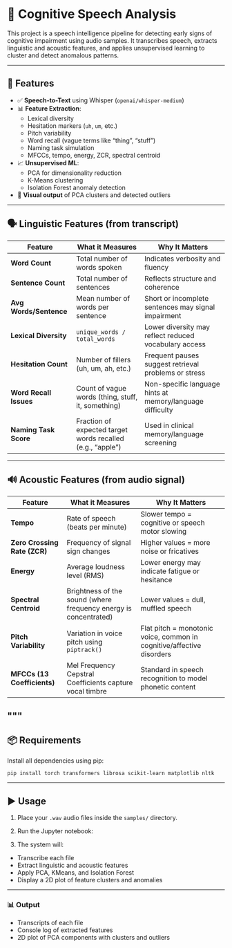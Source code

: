 # 🧠 Cognitive Speech Analysis

This project is a speech intelligence pipeline for detecting early signs of cognitive impairment using audio samples. It transcribes speech, extracts linguistic and acoustic features, and applies unsupervised learning to cluster and detect anomalous patterns.

---

## 🚀 Features

- ✅ **Speech-to-Text** using Whisper (`openai/whisper-medium`)
- 📊 **Feature Extraction**:
  - Lexical diversity
  - Hesitation markers (`uh`, `um`, etc.)
  - Pitch variability
  - Word recall (vague terms like “thing”, “stuff”)
  - Naming task simulation
  - MFCCs, tempo, energy, ZCR, spectral centroid
- 📈 **Unsupervised ML**:
  - PCA for dimensionality reduction
  - K-Means clustering
  - Isolation Forest anomaly detection
- 📍 **Visual output** of PCA clusters and detected outliers

---

## 🗣️ Linguistic Features (from transcript)

| **Feature**              | **What it Measures**                                              | **Why It Matters** |
|--------------------------|--------------------------------------------------------------------|---------------------|
| **Word Count**           | Total number of words spoken                                      | Indicates verbosity and fluency |
| **Sentence Count**       | Total number of sentences                                         | Reflects structure and coherence |
| **Avg Words/Sentence**   | Mean number of words per sentence                                | Short or incomplete sentences may signal impairment |
| **Lexical Diversity**    | `unique_words / total_words`                                     | Lower diversity may reflect reduced vocabulary access |
| **Hesitation Count**     | Number of fillers (uh, um, ah, etc.)                             | Frequent pauses suggest retrieval problems or stress |
| **Word Recall Issues**   | Count of vague words (thing, stuff, it, something)               | Non-specific language hints at memory/language difficulty |
| **Naming Task Score**    | Fraction of expected target words recalled (e.g., “apple”)       | Used in clinical memory/language screening |

---

## 🔊 Acoustic Features (from audio signal)

| **Feature**              | **What it Measures**                                              | **Why It Matters** |
|--------------------------|--------------------------------------------------------------------|---------------------|
| **Tempo**                | Rate of speech (beats per minute)                                 | Slower tempo = cognitive or speech motor slowing |
| **Zero Crossing Rate (ZCR)** | Frequency of signal sign changes                             | Higher values = more noise or fricatives |
| **Energy**               | Average loudness level (RMS)                                      | Lower energy may indicate fatigue or hesitance |
| **Spectral Centroid**    | Brightness of the sound (where frequency energy is concentrated)  | Lower values = dull, muffled speech |
| **Pitch Variability**    | Variation in voice pitch using `piptrack()`                       | Flat pitch = monotonic voice, common in cognitive/affective disorders |
| **MFCCs (13 Coefficients)** | Mel Frequency Cepstral Coefficients capture vocal timbre      | Standard in speech recognition to model phonetic content |
"""
---
## 📦 Requirements

Install all dependencies using pip:

```bash
pip install torch transformers librosa scikit-learn matplotlib nltk
```
--- 
## ▶️ Usage

1. Place your `.wav` audio files inside the `samples/` directory.

2. Run the  Jupyter notebook:

3. The system will:

- Transcribe each file
- Extract linguistic and acoustic features
- Apply PCA, KMeans, and Isolation Forest
- Display a 2D plot of feature clusters and anomalies

---

### 📊 Output
- Transcripts of each file
- Console log of extracted features
- 2D plot of PCA components with clusters and outliers



